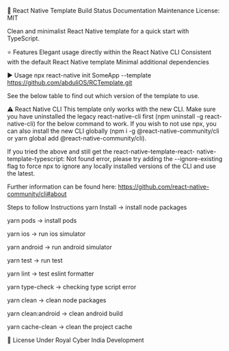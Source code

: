 👾 React Native Template 
Build Status Documentation Maintenance License: MIT

Clean and minimalist React Native template for a quick start with TypeScript.

⭐ Features
Elegant usage directly within the React Native CLI
Consistent with the default React Native template
Minimal additional dependencies

▶️ Usage
npx react-native init SomeApp --template https://github.com/abduliOS/RCTemplate.git


See the below table to find out which version of the template to use.

⚠️ React Native CLI
This template only works with the new CLI. Make sure you have uninstalled the legacy react-native-cli first (npm uninstall -g react-native-cli) for the below command to work. If you wish to not use npx, you can also install the new CLI globally (npm i -g @react-native-community/cli or yarn global add @react-native-community/cli).

If you tried the above and still get the react-native-template-react- native-template-typescript: Not found error, please try adding the --ignore-existing flag to force npx to ignore any locally installed versions of the CLI and use the latest.

Further information can be found here: https://github.com/react-native-community/cli#about

Steps to follow Instructions
 yarn Install -> install node packages
 
 yarn pods    -> install pods
 
 yarn ios -> run ios simulator
 
 yarn android -> run android simulator
 
 yarn test -> run test
 
 yarn lint -> test eslint formatter
 
 yarn type-check -> checking type script error
 
 yarn clean -> clean node packages
 
 yarn clean:android -> clean android build
 
 yarn cache-clean -> clean the project cache

🔖 License
Under Royal Cyber India Development
